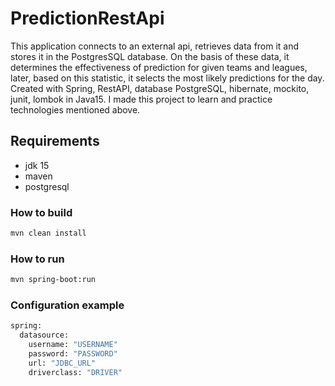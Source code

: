 # PredictionRestApi

This application connects to an external api, retrieves data from it and stores it in the PostgresSQL database.
On the basis of these data, it determines the effectiveness of prediction for given teams and leagues,
later, based on this statistic, it selects the most likely predictions for the day.
Created with Spring, RestAPI, database PostgreSQL, hibernate, mockito, junit, lombok in Java15.
I made this project to learn and practice technologies mentioned above.

## Requirements
- jdk 15
- maven
- postgresql

### How to build
```bash
mvn clean install
```
### How to run
```bash
mvn spring-boot:run
```

### Configuration example
```bash
spring: 
  datasource: 
    username: "USERNAME" 
    password: "PASSWORD"  
    url: "JDBC_URL" 
    driverclass: "DRIVER"
```
